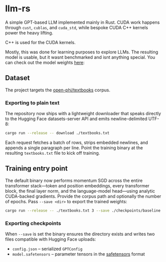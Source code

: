 # llm-rs

A simple GPT-based LLM implemented mainly in Rust. CUDA work happens through `cust`, `cublas`, and `cuda_std`, while bespoke CUDA C++ kernels power the heavy lifting.

C++ is used for the CUDA kernels.

Mostly, this was done for learning purposes to explore LLMs. The resulting model is usable, but it wasnt benchmarked and isnt anything special. You can check out the model weights [here](https://huggingface.co/zekdevs/llm-rs-GGUF):

## Dataset

The project targets the [open-phi/textbooks](https://huggingface.co/datasets/open-phi/textbooks) corpus.

### Exporting to plain text

The repository now ships with a lightweight downloader that speaks directly to
the Hugging Face datasets-server API and emits newline-delimited UTF-8:

```bash
cargo run --release -- download ./textbooks.txt
```

Each request fetches a batch of rows, strips embedded newlines, and appends a
single paragraph per line. Point the training binary at the resulting
`textbooks.txt` file to kick off training.

## Training entry point

The default binary now performs momentum SGD across the entire transformer stack—token and position embeddings, every transformer block, the final layer norm, and the language-model head—using analytic CUDA-backed gradients. Provide the corpus path and optionally the number of epochs. Pass `--save <dir>` to export the trained weights:

```bash
cargo run --release -- ./textbooks.txt 3 --save ./checkpoints/baseline
```

### Exporting checkpoints

When `--save` is set the binary ensures the directory exists and writes two files compatible with Hugging Face uploads:

- `config.json` – serialized `GPTConfig`
- `model.safetensors` – parameter tensors in the [safetensors](https://github.com/huggingface/safetensors) format
